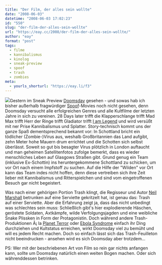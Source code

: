 ```yaml
---
title: "Der Film, der alles sein wollte"
date: "2008-06-03"
datetime: "2008-06-03 17:02:23"
id: "550"
slug: "der-film-der-alles-sein-wollte"
url: "https://eay.cc/2008/der-film-der-alles-sein-wollte/"
author: "eay"
format: "post"
tags:
  - filme
  - kannibalismus
  - kinolog
  - sneak-preview
  - spoof
  - trash
  - zombies
meta:
  - yourls_shorturl: "https://eay.li/f3"
---
```


![](/uploads/2008/doomsday.jpg)Gestern im Sneak Preview [Doomsday](http://www.imdb.com/title/tt0483607/) gesehen - und sowas hab ich bisher außerhalb fragwürdiger [Spoof](//eay.cc/tag/spoof/)\-Movies noch nicht gesehen, denn Doomsday versucht alle erfolgreichen Genres und alle Kultfilme der letzten Jahre in sich zu vereinen. 28 Days later trifft die Klapperschlange trifft Mad Max trifft Herr der Ringe trifft Gladiator trifft [I am Legend](//eay.cc/2008/ich-bin-legende/) und wird versüßt mit ner Prise Kannibalismus und Splatter. Story-technisch kommt uns der ganze Spaß dementsprechend bekannt vor: In Schottland bricht ein tödlicher (Zombie-)Virus aus, weshalb Großbritannien das Land aufgibt, zehn Meter hohe Mauern drum errichtet und die Schotten sich selbst überlässt. Soweit so gut bis besagter Virus plötzlich in London auftaucht und man geheimen Satellitenfotos zufolge bemerkt, dass es wieder menschliches Leben auf Glasgows Straßen gibt. Grund genug ein Team (inklusive Ex-Schottin) ins heruntergekommene Schottland zu schicken, um vor Ort nach einem Impfstoff zu suchen. Auf die Hilfe der "Wilden" vor Ort kann das Team indes nicht hoffen, denn diese vertreiben sich ihre Zeit lieber mit Kannibalismus und Ritterspielchen und sind vom eingetroffenen Besuch gar nicht begeistert.

Was nach einer gehörigen Portion Trash klingt, die Regisseur und Autor [Neil Marshall](http://german.imdb.com/name/nm0551076/) betrunken auf eine Serviette gekritzelt hat, ist genau das: Trash auf einer Serviette. Aber die Erfahrung zeigt ja, dass das nicht unbedingt was schlechtes sein muss: Schließlich gibt's hier explodierende Häschen, geröstete Soldaten, Axtkämpfe, wilde Verfolgungsjagden und eine weibliche Snake Plissken in Form der Protagonistin. Doch während andere Trash-Produktionen Ã¡ la [Planet Terror](//eay.cc/2007/planet-trash-of-the-dead/) oder [Ebola Syndrome](//eay.cc/2008/ebola-lets-spread-it-together/) einfach ihr Ding durchziehen und Kultstatus erreichen, wirkt Doomsday viel zu bemüht und will es jedem Recht machen. Doch so einfach lässt sich das Trash-Feuilleton nicht beeindrucken - ansehen wird es sich Doomsday aber trotzdem...

PS: Wer mit der beschriebenen Art von Film so rein gar nichts anfangen kann, sollte um Doomsday natürlich einen weiten Bogen machen. Oder sich währenddessen betrinken.
